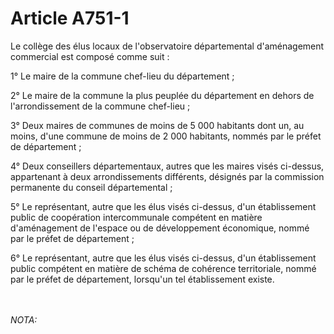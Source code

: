 # Article A751-1

<p>Le collège des élus locaux de l'observatoire départemental d'aménagement commercial est composé comme suit : </p><p>1° Le maire de la commune chef-lieu du département ; </p><p>2° Le maire de la commune la plus peuplée du département en dehors de l'arrondissement de la commune chef-lieu ; </p><p>3° Deux maires de communes de moins de 5 000 habitants dont un, au moins, d'une commune de moins de 2 000 habitants, nommés par le préfet de département ; </p><p>4° Deux conseillers départementaux, autres que les maires visés ci-dessus, appartenant à deux arrondissements différents, désignés par la commission permanente du conseil départemental ; </p><p>5° Le représentant, autre que les élus visés ci-dessus, d'un établissement public de coopération intercommunale compétent en matière d'aménagement de l'espace ou de développement économique, nommé par le préfet de département ; </p><p>6° Le représentant, autre que les élus visés ci-dessus, d'un établissement public compétent en matière de schéma de cohérence territoriale, nommé par le préfet de département, lorsqu'un tel établissement existe.</p><br/><br/><i>NOTA:</i>
